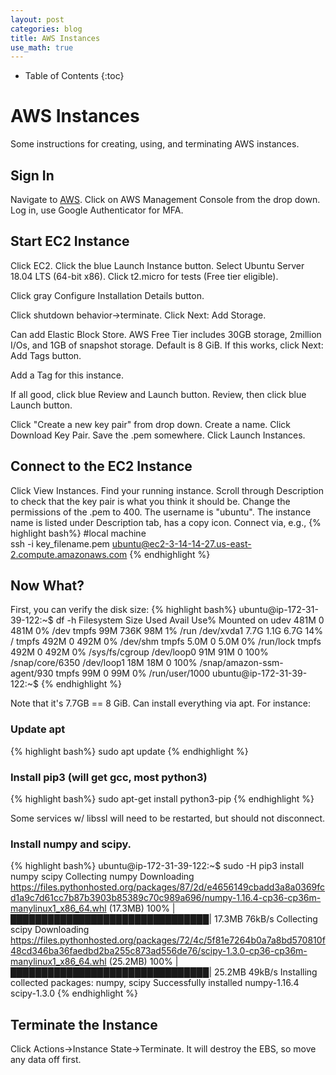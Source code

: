 ```yaml
---
layout: post
categories: blog
title: AWS Instances
use_math: true
---
```


* Table of Contents
{:toc}


# AWS Instances

Some instructions for creating, using, and terminating AWS instances.


## Sign In

Navigate to [AWS](https://aws.amazon.com/). Click on AWS Management Console from the drop down. Log in, use Google Authenticator for MFA.

## Start EC2 Instance

Click EC2.  Click the blue Launch Instance button. Select Ubuntu Server 18.04 LTS (64-bit x86). Click t2.micro for tests (Free tier eligible).  

Click gray Configure Installation Details button.

Click shutdown behavior->terminate.  Click Next: Add Storage.

Can add Elastic Block Store. AWS Free Tier includes 30GB storage, 2million I/Os, and 1GB of snapshot storage. 
Default is 8 GiB. If this works, click Next: Add Tags button.

Add a Tag for this instance.

If all good, click blue Review and Launch button. Review, then click blue Launch button.

Click "Create a new key pair" from drop down. Create a name. Click Download Key Pair. Save the .pem somewhere. Click Launch Instances.

## Connect to the EC2 Instance

Click View Instances.  Find your running instance. Scroll through Description to check that the key pair is what you think it should be. Change the permissions of the .pem to 400. The username is "ubuntu". The instance name is listed under Description tab, has a copy icon. Connect via, e.g., 
{% highlight bash%}
#local machine  
ssh -i key_filename.pem ubuntu@ec2-3-14-14-27.us-east-2.compute.amazonaws.com 
{% endhighlight %}


## Now What?

First, you can verify the disk size:
{% highlight bash%}
ubuntu@ip-172-31-39-122:~$ df -h
Filesystem      Size  Used Avail Use% Mounted on
udev            481M     0  481M   0% /dev
tmpfs            99M  736K   98M   1% /run
/dev/xvda1      7.7G  1.1G  6.7G  14% /
tmpfs           492M     0  492M   0% /dev/shm
tmpfs           5.0M     0  5.0M   0% /run/lock
tmpfs           492M     0  492M   0% /sys/fs/cgroup
/dev/loop0       91M   91M     0 100% /snap/core/6350
/dev/loop1       18M   18M     0 100% /snap/amazon-ssm-agent/930
tmpfs            99M     0   99M   0% /run/user/1000
ubuntu@ip-172-31-39-122:~$
{% endhighlight %}

Note that it's 7.7GB == 8 GiB.  Can install everything via apt. For instance:

### Update apt

{% highlight bash%}
sudo apt update
{% endhighlight %}


### Install pip3 (will get gcc, most python3)

{% highlight bash%}
sudo apt-get install python3-pip
{% endhighlight %}

Some services w/ libssl will need to be restarted, but should not disconnect.

### Install numpy and scipy.
{% highlight bash%}
ubuntu@ip-172-31-39-122:~$ sudo -H pip3 install numpy scipy
Collecting numpy
  Downloading https://files.pythonhosted.org/packages/87/2d/e4656149cbadd3a8a0369fcd1a9c7d61cc7b87b3903b85389c70c989a696/numpy-1.16.4-cp36-cp36m-manylinux1_x86_64.whl (17.3MB)
    100% |████████████████████████████████| 17.3MB 76kB/s
Collecting scipy
  Downloading https://files.pythonhosted.org/packages/72/4c/5f81e7264b0a7a8bd570810f48cd346ba36faedbd2ba255c873ad556de76/scipy-1.3.0-cp36-cp36m-manylinux1_x86_64.whl (25.2MB)
    100% |████████████████████████████████| 25.2MB 49kB/s
Installing collected packages: numpy, scipy
Successfully installed numpy-1.16.4 scipy-1.3.0
{% endhighlight %}


## Terminate the Instance

Click Actions->Instance State->Terminate.  It will destroy the EBS, so move any data off first.

